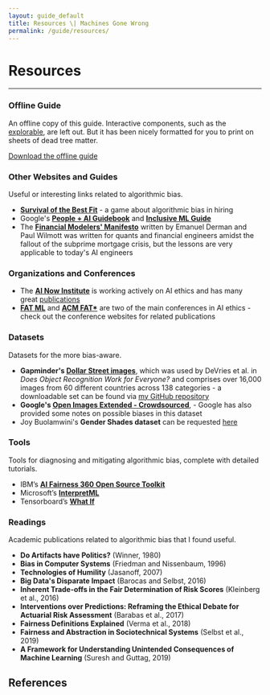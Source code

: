 ```yaml
---
layout: guide_default
title: Resources \| Machines Gone Wrong
permalink: /guide/resources/
---
```


# Resources

---

### Offline Guide

An offline copy of this guide. Interactive components, such as the [explorable](../fairness/#a-fair-fat-pet-predictor), are left out. But it has been nicely formatted for you to print on sheets of dead tree matter.

[Download the offline guide](../resources/MachinesGoneWrong.pdf)

### Other Websites and Guides

Useful or interesting links related to algorithmic bias.

- **[Survival of the Best Fit](https://www.survivalofthebestfit.com/)** - a game about algorithmic bias in hiring
- Google's **[People + AI Guidebook](https://pair.withgoogle.com/)** and **[Inclusive ML Guide](https://cloud.google.com/inclusive-ml/)**
- The **[Financial Modelers' Manifesto](http://www.uio.no/studier/emner/sv/oekonomi/ECON4135/h09/undervisningsmateriale/FinancialModelersManifesto.pdf)** written by Emanuel Derman and Paul Wilmott was written for quants and financial engineers amidst the fallout of the subprime mortgage crisis, but the lessons are very applicable to today's AI engineers <tidbit content="<blockquote><h4 style='margin-top:10px;'>The Modelers' Hippocratic Oath</h4><ul><li>I will remember that I didn't make the world, and it doesn't satisfy my equations.</li><li>Though I will use models boldly to estimate value, I will not be overly impressed by mathematics.</li><li>I will never sacrifice reality for elegance without explaining why I have done so.</li><li>Nor will I give the people who use my model false comfort about its accuracy. Instead, I will make explicit its assumptions and oversights.</li><li>I understand that my work may have enormous effects on society and the economy, many of them beyond my comprehension.</li></ul></blockquote>"></tidbit>

<!-- - Andreesen Horowitz's [AI Playbook](http://aiplaybook.a16z.com/) -->

### Organizations and Conferences

- The **[AI Now Institute](https://ainowinstitute.org/)** is working actively on AI ethics and has many great [publications](https://ainowinstitute.org/reports.html)
- **[FAT ML](https://www.fatml.org/)** and **[ACM FAT\*](https://fatconference.org/)** are two of the main conferences in AI ethics - check out the conference websites for related publications

### Datasets

Datasets for the more bias-aware.

- **Gapminder's [Dollar Street images](https://www.gapminder.org/dollar-street/matrix)**, which was used by DeVries et al. <dt-cite cite="devries2019does"></dt-cite> in *Does Object Recognition Work for Everyone?* and comprises over 16,000 images from 60 different countries across 138 categories - a downloadable set can be found via [my GitHub repository](https://github.com/greentfrapp/dollar-street-images/)
- **Google's [Open Images Extended - Crowdsourced](https://ai.google/tools/datasets/open-images-extended-crowdsourced/)**,  - Google has also provided some notes on possible biases in this dataset <tidbit content="- retrieved from the <a href='https://www.kaggle.com/c/inclusive-images-challenge/overview/inclusive-images-faq#stage1-biases'>Kaggle FAQ</a>: <br/><blockquote><p>While we have targeted specific geographical locations in the collection of the Challenge Stage 1 dataset, it does have some particular areas of over and under representation that we found in preliminary analysis and wish to describe briefly here. These include:</p><ul><li>Images of people tend to under-represent people who appear to be elderly.</li><li>Images tagged Child tend to be seen mostly in the context of play.</li><li>Some Person-related categories, including Bartender, Police Officer, and several sports related tags, appear to be predominantly (but by no means entirely) male.</li><li>Some Person-related categories, including Teacher, appear to be predominantly (but by no means entirely) female.</li><li>Some Person-related categories, including Teacher, appear to be predominantly (but by no means entirely) female.</li><li>Images with people seem to be taken predominantly in urban rather than rural areas.</li><li>Images of people in traditional locale-specific dress such as Sari’s in India are relatively under-represented in this Challenge Stage 1 data set.</li><li>In images tagged Wedding, there does not appear to be representation of same-sex marriages.</li></ul></blockquote>"></tidbit>
- Joy Buolamwini's **Gender Shades dataset** <dt-cite cite="buolamwini2018gender"></dt-cite> can be requested [here](https://www.ajlunited.org/gender-shades)

### Tools

Tools for diagnosing and mitigating algorithmic bias, complete with detailed tutorials.

- IBM’s **[AI Fairness 360 Open Source Toolkit](http://aif360.mybluemix.net/)**
- Microsoft’s **[InterpretML](https://github.com/microsoft/interpret)**
- Tensorboard’s **[What If](https://pair-code.github.io/what-if-tool/index.html)**

### Readings

Academic publications related to algorithmic bias that I found useful.

- **Do Artifacts have Politics?** (Winner, 1980) <dt-cite cite="winner1980artifacts"></dt-cite>
- **Bias in Computer Systems** (Friedman and Nissenbaum, 1996) <dt-cite cite="friedman1996bias"></dt-cite>
- **Technologies of Humility** (Jasanoff, 2007) <dt-cite cite="jasanoff2007technologies"></dt-cite>
- **Big Data's Disparate Impact** (Barocas and Selbst, 2016) <dt-cite cite="barocas2016big"></dt-cite>
- **Inherent Trade-offs in the Fair Determination of Risk Scores** (Kleinberg et al., 2016) <dt-cite cite="kleinberg2016inherent"></dt-cite>
- **Interventions over Predictions: Reframing the Ethical Debate for Actuarial Risk Assessment** (Barabas et al., 2017) <dt-cite cite="barabas2017interventions"></dt-cite>
- **Fairness Definitions Explained** (Verma et al., 2018) <dt-cite cite="verma2018fairness"></dt-cite>
- **Fairness and Abstraction in Sociotechnical Systems** (Selbst et al., 2019) <dt-cite cite="selbst2019fairness"></dt-cite>
- **A Framework for Understanding Unintended Consequences of Machine Learning** (Suresh and Guttag, 2019) <dt-cite cite="suresh2019framework"></dt-cite>

<tofro prevtext="Summary Checklist" prevlink="../checklist/" nexttext="About" nextlink="../about/"></tofro>

## References

<dt-bibliography></dt-bibliography>

<script type="text/bibliography">
  
@inproceedings{buolamwini2018gender,
  title={Gender shades: Intersectional accuracy disparities in commercial gender classification},
  author={Buolamwini, Joy and Gebru, Timnit},
  booktitle={Conference on fairness, accountability and transparency},
  pages={77--91},
  year={2018},
  url={http://proceedings.mlr.press/v81/buolamwini18a.html}
}

@article{devries2019does,
  title = {Does Object Recognition Work for Everyone?},
  author = {DeVries, Terrance and Misra, Ishan and Wang, Changhan and van der Maaten, Laurens},
  journal = {arXiv preprint arXiv:1906.02659},
  year = {2019},
  url = {https://arxiv.org/abs/1906.02659}
}

@article{friedman1996bias,
  title={Bias in computer systems},
  author={Friedman, Batya and Nissenbaum, Helen},
  journal={ACM Transactions on Information Systems (TOIS)},
  volume={14},
  number={3},
  pages={330--347},
  year={1996},
  publisher={ACM},
  url={https://dl.acm.org/citation.cfm?id=230561}
}

@article{winner1980artifacts,
  title={Do artifacts have politics?},
  author={Winner, Langdon},
  journal={Daedalus},
  pages={121--136},
  year={1980},
  publisher={JSTOR},
  url={https://www.jstor.org/stable/pdf/20024652.pdf}
}

@article{jasanoff2007technologies,
  title={Technologies of humility},
  author={Jasanoff, Sheila},
  journal={Nature},
  volume={450},
  number={7166},
  pages={33},
  year={2007},
  publisher={Nature Publishing Group},
  url={http://www.imgwf.uni-luebeck.de/fileadmin/oeffentlich/JASANOFF_2007_Technologies_of_humility_Nature.pdf}
}

@article{barocas2016big,
  title={Big data's disparate impact},
  author={Barocas, Solon and Selbst, Andrew D},
  journal={Calif. L. Rev.},
  volume={104},
  pages={671},
  year={2016},
  publisher={HeinOnline},
  url={http://www.cs.yale.edu/homes/jf/BarocasSelbst.pdf}
}

@article{kleinberg2016inherent,
  title={Inherent trade-offs in the fair determination of risk scores},
  author={Kleinberg, Jon and Mullainathan, Sendhil and Raghavan, Manish},
  journal={arXiv preprint arXiv:1609.05807},
  year={2016}
}

@article{barabas2017interventions,
  title={Interventions over predictions: Reframing the ethical debate for actuarial risk assessment},
  author={Barabas, Chelsea and Dinakar, Karthik and Ito, Joichi and Virza, Madars and Zittrain, Jonathan},
  journal={arXiv preprint arXiv:1712.08238},
  year={2017},
  url={https://arxiv.org/abs/1712.08238}
}

@inproceedings{verma2018fairness,
  title={Fairness definitions explained},
  author={Verma, Sahil and Rubin, Julia},
  booktitle={2018 IEEE/ACM International Workshop on Software Fairness (FairWare)},
  pages={1--7},
  year={2018},
  organization={IEEE},
  url={https://dl.acm.org/citation.cfm?id=3194776}
}

@inproceedings{selbst2019fairness,
  title={Fairness and abstraction in sociotechnical systems},
  author={Selbst, Andrew D and Boyd, Danah and Friedler, Sorelle A and Venkatasubramanian, Suresh and Vertesi, Janet},
  booktitle={Proceedings of the Conference on Fairness, Accountability, and Transparency},
  pages={59--68},
  year={2019},
  organization={ACM},
  url={http://friedler.net/papers/sts_fat2019.pdf}
}

@article{suresh2019framework,
  title={A Framework for Understanding Unintended Consequences of Machine Learning},
  author={Suresh, Harini and Guttag, John V},
  journal={arXiv preprint arXiv:1901.10002},
  year={2019},
  url={https://arxiv.org/abs/1901.10002}
}

</script>
